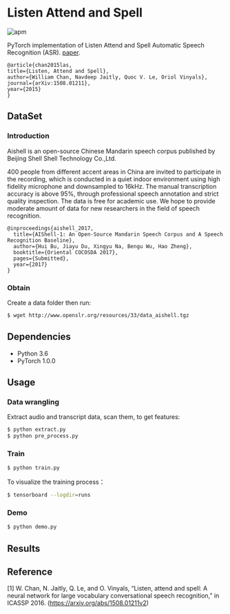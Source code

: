 # Listen Attend and Spell

![apm](https://img.shields.io/apm/l/vim-mode.svg)

PyTorch implementation of Listen Attend and Spell Automatic Speech Recognition (ASR).
[paper](https://arxiv.org/abs/1508.01211).
```
@article{chan2015las,
title={Listen, Attend and Spell},
author={William Chan, Navdeep Jaitly, Quoc V. Le, Oriol Vinyals},
journal={arXiv:1508.01211},
year={2015}
}
```
## DataSet

### Introduction
Aishell is an open-source Chinese Mandarin speech corpus published by Beijing Shell Shell Technology Co.,Ltd.

400 people from different accent areas in China are invited to participate in the recording, which is conducted in a quiet indoor environment using high fidelity microphone and downsampled to 16kHz. The manual transcription accuracy is above 95%, through professional speech annotation and strict quality inspection. The data is free for academic use. We hope to provide moderate amount of data for new researchers in the field of speech recognition.

```
@inproceedings{aishell_2017,
  title={AIShell-1: An Open-Source Mandarin Speech Corpus and A Speech Recognition Baseline},
  author={Hui Bu, Jiayu Du, Xingyu Na, Bengu Wu, Hao Zheng},
  booktitle={Oriental COCOSDA 2017},
  pages={Submitted},
  year={2017}
}
```

### Obtain
Create a data folder then run:
```bash
$ wget http://www.openslr.org/resources/33/data_aishell.tgz
```

## Dependencies
- Python 3.6
- PyTorch 1.0.0

## Usage

### Data wrangling
Extract audio and transcript data, scan them, to get features:
```bash
$ python extract.py
$ python pre_process.py
```

### Train
```bash
$ python train.py
```

To visualize the training process：
```bash
$ tensorboard --logdir=runs
```

### Demo
```bash
$ python demo.py
```

## Results

## Reference
[1] W. Chan, N. Jaitly, Q. Le, and O. Vinyals, “Listen, attend and spell: A neural network for large vocabulary conversational speech recognition,” in ICASSP 2016. (https://arxiv.org/abs/1508.01211v2)